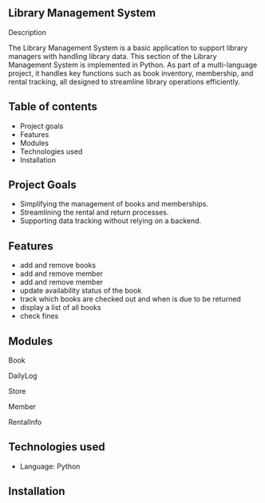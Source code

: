 Library Management System
---



Description

The Library Management System is a basic application to support library managers with handling library data. This section of the Library Management System is implemented in Python. As part of a multi-language project, it handles key functions such as book inventory, membership, and rental tracking, all designed to streamline library operations efficiently.

Table of contents
---

- Project goals
- Features
- Modules
- Technologies used
- Installation

Project Goals
---

- Simplifying the management of books and memberships.
- Streamlining the rental and return processes.
- Supporting data tracking without relying on a backend.


Features
---

- add and remove books
- add and remove member
- add and remove member
- update availability status of the book
- track which books are checked out and when is due to be returned
- display a list of all books
- check fines

Modules
---

Book

DailyLog

Store

Member

RentalInfo


Technologies used 
---
- Language: Python

Installation
---




